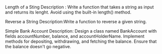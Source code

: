 Length of a Sting
Description : Write a function that takes a string as input and returns its lenght.
Avoid using the built-in length() method.

Reverse a String
Description:Write a function to reverse a given string.

Simple Bank Account
Description: Design a class named BankAccount with fields accountNumber,
balance, and accountHolderName.
Implement methods for depositing, withdrawing, and fetching the balance.
Ensure that the balance doesn't go negative.